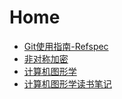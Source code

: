 # Home

- [Git使用指南-Refspec](/学习之路/读书笔记/Git使用指南-Refspec.md)
- [非对称加密](/学习之路/读书笔记/非对称加密.md)
- [计算机图形学](/学习之路/读书笔记/计算机图形学/)
- [计算机图形学读书笔记](/学习之路/读书笔记/计算机图形学读书笔记.md)
